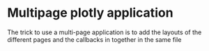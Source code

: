 # Multipage plotly application
The trick to use a multi-page application is to add the layouts of the different pages and the callbacks in together in the same file
